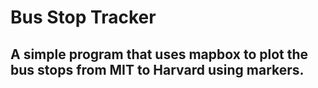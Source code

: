 # Bus Stop Tracker
## A simple program that uses mapbox to plot the bus stops from MIT to Harvard using markers.
